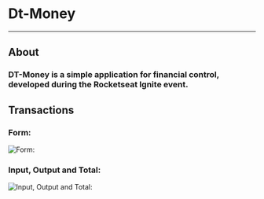 # Dt-Money
---
## About
### DT-Money is a simple application for financial control, developed during the Rocketseat Ignite event.

## Transactions
### Form:
![Form:](https://i.imgur.com/zkSgaFx.png)

### Input, Output and Total:
![Input, Output and Total:](https://i.imgur.com/0CLLQ2d.png)